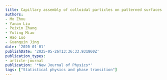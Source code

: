 ```yaml
---
title: Capillary assembly of colloidal particles on patterned surfaces
authors:
- Mo Zhou
- Yanan Liu
- Peixin Zhang
- Yuting Miao
- Hao Luo
- Guangyin Jing
date: '2020-01-01'
publishDate: '2025-05-26T13:36:33.931860Z'
publication_types:
- article-journal
publication: '*New Journal of Physics*'
tags: ["Statistical physics and phase transition"]
---
```

